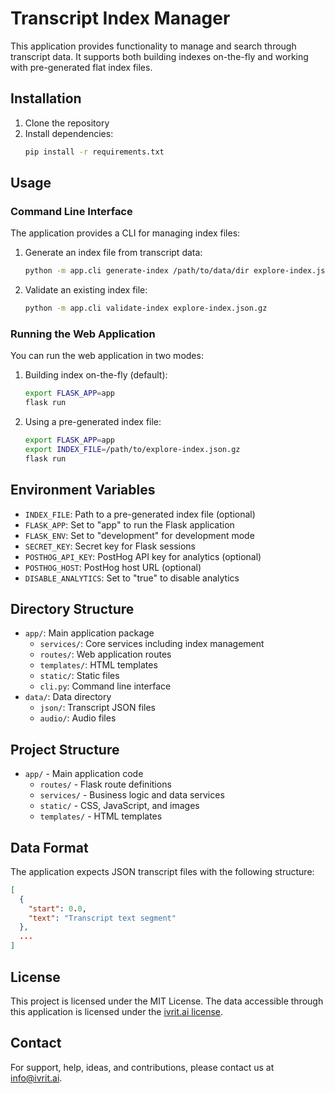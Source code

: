 # Transcript Index Manager

This application provides functionality to manage and search through transcript data. It supports both building indexes on-the-fly and working with pre-generated flat index files.

## Installation

1. Clone the repository
2. Install dependencies:
   ```bash
   pip install -r requirements.txt
   ```

## Usage

### Command Line Interface

The application provides a CLI for managing index files:

1. Generate an index file from transcript data:
   ```bash
   python -m app.cli generate-index /path/to/data/dir explore-index.json.gz
   ```

2. Validate an existing index file:
   ```bash
   python -m app.cli validate-index explore-index.json.gz
   ```

### Running the Web Application

You can run the web application in two modes:

1. Building index on-the-fly (default):
   ```bash
   export FLASK_APP=app
   flask run
   ```

2. Using a pre-generated index file:
   ```bash
   export FLASK_APP=app
   export INDEX_FILE=/path/to/explore-index.json.gz
   flask run
   ```

## Environment Variables

- `INDEX_FILE`: Path to a pre-generated index file (optional)
- `FLASK_APP`: Set to "app" to run the Flask application
- `FLASK_ENV`: Set to "development" for development mode
- `SECRET_KEY`: Secret key for Flask sessions
- `POSTHOG_API_KEY`: PostHog API key for analytics (optional)
- `POSTHOG_HOST`: PostHog host URL (optional)
- `DISABLE_ANALYTICS`: Set to "true" to disable analytics

## Directory Structure

- `app/`: Main application package
  - `services/`: Core services including index management
  - `routes/`: Web application routes
  - `templates/`: HTML templates
  - `static/`: Static files
  - `cli.py`: Command line interface
- `data/`: Data directory
  - `json/`: Transcript JSON files
  - `audio/`: Audio files

## Project Structure

- `app/` - Main application code
  - `routes/` - Flask route definitions
  - `services/` - Business logic and data services
  - `static/` - CSS, JavaScript, and images
  - `templates/` - HTML templates

## Data Format

The application expects JSON transcript files with the following structure:
```json
[
  {
    "start": 0.0,
    "text": "Transcript text segment"
  },
  ...
]
```

## License

This project is licensed under the MIT License. The data accessible through this application is licensed under the [ivrit.ai license](https://www.ivrit.ai/en/the-license/).

## Contact

For support, help, ideas, and contributions, please contact us at [info@ivrit.ai](mailto:info@ivrit.ai).
